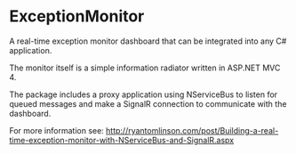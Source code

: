 ExceptionMonitor
================
A real-time exception monitor dashboard that can be integrated into any C# application.

The monitor itself is a simple information radiator written in ASP.NET MVC 4.

The package includes a proxy application using NServiceBus to listen for queued messages and make a SignalR connection 
to communicate with the dashboard.

For more information see: http://ryantomlinson.com/post/Building-a-real-time-exception-monitor-with-NServiceBus-and-SignalR.aspx

